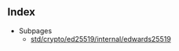 # 

## Index

* Subpages
  * [std/crypto/ed25519/internal/edwards25519](internal/edwards25519.md)


